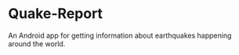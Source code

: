 # Quake-Report
An Android app for getting information about earthquakes happening around the world.

